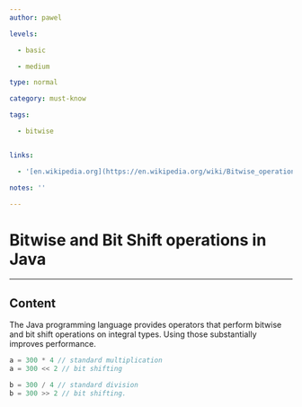 ```yaml
---
author: pawel

levels:

  - basic

  - medium

type: normal

category: must-know

tags:

  - bitwise


links:

  - '[en.wikipedia.org](https://en.wikipedia.org/wiki/Bitwise_operation){website}'

notes: ''

---
```


# Bitwise and Bit Shift operations in Java

---
## Content

The Java programming language provides operators that perform bitwise and bit shift operations on integral types. Using those substantially improves performance.

```java
a = 300 * 4 // standard multiplication
a = 300 << 2 // bit shifting

b = 300 / 4 // standard division
b = 300 >> 2 // bit shifting.
```

 
